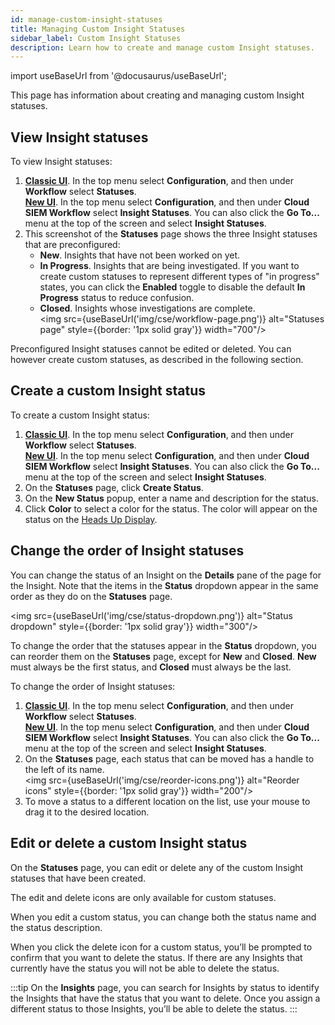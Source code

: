 ```yaml
---
id: manage-custom-insight-statuses
title: Managing Custom Insight Statuses
sidebar_label: Custom Insight Statuses
description: Learn how to create and manage custom Insight statuses.
---
```


import useBaseUrl from '@docusaurus/useBaseUrl';

This page has information about creating and managing custom Insight statuses.

## View Insight statuses

To view Insight statuses:

1. [**Classic UI**](/docs/get-started/sumo-logic-ui-classic). In the top menu select **Configuration**, and then under **Workflow** select **Statuses**. <br/>[**New UI**](/docs/get-started/sumo-logic-ui). In the top menu select **Configuration**, and then under **Cloud SIEM Workflow** select **Insight Statuses**. You can also click the **Go To...** menu at the top of the screen and select **Insight Statuses**. 
1. This screenshot of the **Statuses** page shows the three Insight statuses that are preconfigured:
    * **New**. Insights that have not been worked on yet.
    * **In Progress**. Insights that are being investigated. If you want to create custom statuses to represent different types of "in progress" states, you can click the **Enabled** toggle to disable the default **In Progress** status to reduce confusion.
    * **Closed**. Insights whose investigations are complete.  <br/><img src={useBaseUrl('img/cse/workflow-page.png')} alt="Statuses page" style={{border: '1px solid gray'}} width="700"/>

Preconfigured Insight statuses cannot be edited or deleted. You can however create custom statuses, as described in the following section.

## Create a custom Insight status

To create a custom Insight status:

1. [**Classic UI**](/docs/get-started/sumo-logic-ui-classic).  In the top menu select **Configuration**, and then under **Workflow** select **Statuses**. <br/>[**New UI**](/docs/get-started/sumo-logic-ui). In the top menu select **Configuration**, and then under **Cloud SIEM Workflow** select **Insight Statuses**. You can also click the **Go To...** menu at the top of the screen and select **Insight Statuses**. 
1. On the **Statuses** page, click **Create Status**.
1. On the **New Status** popup, enter a name and description for the status. 
1. Click **Color** to select a color for the status. The color will appear on the status on the [Heads Up Display](/docs/cse/get-started-with-cloud-siem/cse-heads-up-display).

## Change the order of Insight statuses

You can change the status of an Insight on the **Details** pane of the page for the Insight. Note that the items in the **Status** dropdown appear in the same order as they do on the **Statuses** page.

<img src={useBaseUrl('img/cse/status-dropdown.png')} alt="Status dropdown" style={{border: '1px solid gray'}} width="300"/>

To change the order that the statuses appear in the **Status** dropdown, you can reorder them on the **Statuses** page, except for **New** and **Closed**. **New** must always be the first status, and **Closed** must always be the last.

To change the order of Insight statuses:

 
1. [**Classic UI**](/docs/get-started/sumo-logic-ui-classic). In the top menu select **Configuration**, and then under **Workflow** select **Statuses**. <br/>[**New UI**](/docs/get-started/sumo-logic-ui). In the top menu select **Configuration**, and then under **Cloud SIEM Workflow** select **Insight Statuses**. You can also click the **Go To...** menu at the top of the screen and select **Insight Statuses**.  
1. On the **Statuses** page, each status that can be moved has a handle to the left of its name.  <br/><img src={useBaseUrl('img/cse/reorder-icons.png')} alt="Reorder icons" style={{border: '1px solid gray'}} width="200"/>
1. To move a status to a different location on the list, use your mouse to drag it to the desired location.

## Edit or delete a custom Insight status

On the **Statuses** page, you can edit or delete any of the custom Insight statuses that have been created. 

The edit and delete icons are only available for custom statuses.

When you edit a custom status, you can change both the status name and the status description.

When you click the delete icon for a custom status, you’ll be prompted to confirm that you want to delete the status. If there are any Insights that currently have the status you will not be able to delete the status. 

:::tip
On the **Insights** page, you can search for Insights by status to identify the Insights that have the status that you want to delete. Once you assign a different status to those Insights, you’ll be able to delete the status.
:::

